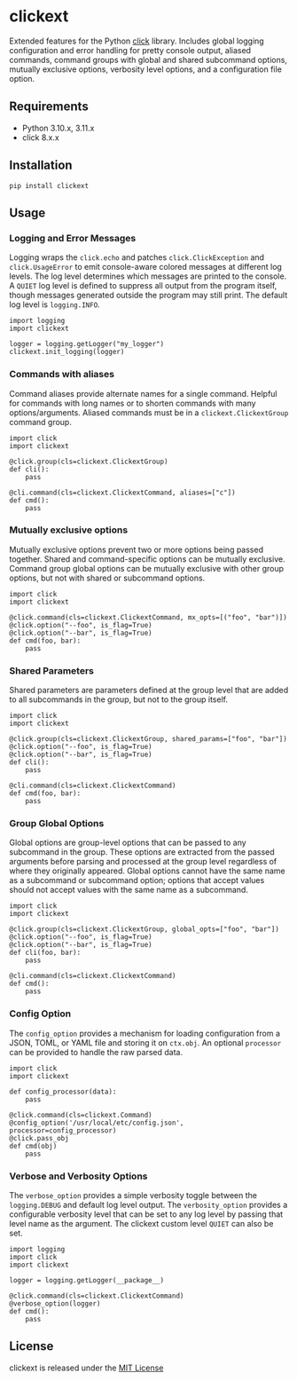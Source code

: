 # clickext

Extended features for the Python [click](https://github.com/pallets/click) library. Includes global logging configuration and error handling for pretty console output, aliased commands, command groups with global and shared subcommand options, mutually exclusive options, verbosity level options, and a configuration file option.

## Requirements

- Python 3.10.x, 3.11.x
- click 8.x.x

## Installation

```
pip install clickext
```

## Usage

### Logging and Error Messages

Logging wraps the `click.echo` and patches `click.ClickException` and `click.UsageError` to emit console-aware colored messages at different log levels. The log level determines which messages are printed to the console. A `QUIET` log level is defined to suppress all output from the program itself, though messages generated outside the program may still print. The default log level is `logging.INFO`.

```
import logging
import clickext

logger = logging.getLogger("my_logger")
clickext.init_logging(logger)
```

### Commands with aliases

Command aliases provide alternate names for a single command. Helpful for commands with long names or to shorten commands with many options/arguments. Aliased commands must be in a `clickext.ClickextGroup` command group.

```
import click
import clickext

@click.group(cls=clickext.ClickextGroup)
def cli():
    pass

@cli.command(cls=clickext.ClickextCommand, aliases=["c"])
def cmd():
    pass
```

### Mutually exclusive options

Mutually exclusive options prevent two or more options being passed together. Shared and command-specific options can be mutually exclusive. Command group global options can be mutually exclusive with other group options, but not with shared or subcommand options.

```
import click
import clickext

@click.command(cls=clickext.ClickextCommand, mx_opts=[("foo", "bar")])
@click.option("--foo", is_flag=True)
@click.option("--bar", is_flag=True)
def cmd(foo, bar):
    pass
```

### Shared Parameters

Shared parameters are parameters defined at the group level that are added to all subcommands in the group, but not to the group itself.

```
import click
import clickext

@click.group(cls=clickext.ClickextGroup, shared_params=["foo", "bar"])
@click.option("--foo", is_flag=True)
@click.option("--bar", is_flag=True)
def cli():
    pass

@cli.command(cls=clickext.ClickextCommand)
def cmd(foo, bar):
    pass
```

### Group Global Options

Global options are group-level options that can be passed to any subcommand in the group. These options are extracted from the passed arguments before parsing and processed at the group level regardless of where they originally appeared. Global options cannot have the same name as a subcommand or subcommand option; options that accept values should not accept values with the same name as a subcommand.

```
import click
import clickext

@click.group(cls=clickext.ClickextGroup, global_opts=["foo", "bar"])
@click.option("--foo", is_flag=True)
@click.option("--bar", is_flag=True)
def cli(foo, bar):
    pass

@cli.command(cls=clickext.ClickextCommand)
def cmd():
    pass
```

### Config Option

The `config_option` provides a mechanism for loading configuration from a JSON, TOML, or YAML file and storing it on `ctx.obj`. An optional `processor` can be provided to handle the raw parsed data.

```
import click
import clickext

def config_processor(data):
    pass

@click.command(cls=clickext.Command)
@config_option('/usr/local/etc/config.json', processor=config_processor)
@click.pass_obj
def cmd(obj)
    pass
```

### Verbose and Verbosity Options

The `verbose_option` provides a simple verbosity toggle between the `logging.DEBUG` and default log level output. The `verbosity_option` provides a configurable verbosity level that can be set to any log level by passing that level name as the argument. The clickext custom level `QUIET` can also be set.

```
import logging
import click
import clickext

logger = logging.getLogger(__package__)

@click.command(cls=clickext.ClickextCommand)
@verbose_option(logger)
def cmd():
    pass
```

## License

clickext is released under the [MIT License](./LICENSE)
